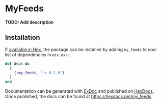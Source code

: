 # MyFeeds

**TODO: Add description**

## Installation

If [available in Hex](https://hex.pm/docs/publish), the package can be installed
by adding `my_feeds` to your list of dependencies in `mix.exs`:

```elixir
def deps do
  [
    {:my_feeds, "~> 0.1.0"}
  ]
end
```

Documentation can be generated with [ExDoc](https://github.com/elixir-lang/ex_doc)
and published on [HexDocs](https://hexdocs.pm). Once published, the docs can
be found at <https://hexdocs.pm/my_feeds>.

